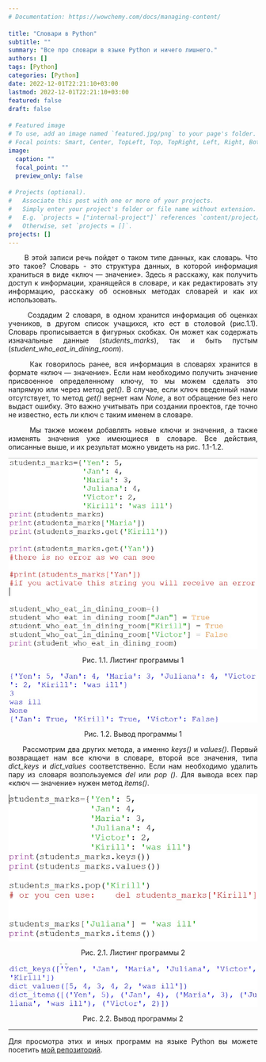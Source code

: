 ```yaml
---
# Documentation: https://wowchemy.com/docs/managing-content/

title: "Словари в Python"
subtitle: ""
summary: "Все про словари в языке Python и ничего лишнего."
authors: []
tags: [Python]
categories: [Python]
date: 2022-12-01T22:21:10+03:00
lastmod: 2022-12-01T22:21:10+03:00
featured: false
draft: false

# Featured image
# To use, add an image named `featured.jpg/png` to your page's folder.
# Focal points: Smart, Center, TopLeft, Top, TopRight, Left, Right, BottomLeft, Bottom, BottomRight.
image:
  caption: ""
  focal_point: ""
  preview_only: false

# Projects (optional).
#   Associate this post with one or more of your projects.
#   Simply enter your project's folder or file name without extension.
#   E.g. `projects = ["internal-project"]` references `content/project/deep-learning/index.md`.
#   Otherwise, set `projects = []`.
projects: []
---
```


<p align="justify">&nbsp;&nbsp;&nbsp;&nbsp;&nbsp;&nbsp;В этой записи речь пойдет о таком типе данных, как словарь. Что это такое? Словарь - это структура данных, в которой информация храниться в виде «ключ — значение». Здесь я расскажу, как получить доступ к информации, хранящейся в словаре, и как редактировать эту информацию, расскажу об основных методах словарей и как их использовать.</p>

<p align="justify">&nbsp;&nbsp;&nbsp;&nbsp;&nbsp;&nbsp;Создадим 2 словаря, в одном хранится информация об оценках учеников, в другом список учащихся, кто ест в столовой (рис.1.1). Словарь прописывается в фигурных скобках. Он может как содержать изначальные данные (<i>students_marks</i>), так и быть пустым (<i>student_who_eat_in_dining_room</i>).</p>

<p align="justify">&nbsp;&nbsp;&nbsp;&nbsp;&nbsp;&nbsp;Как говорилось ранее, вся информация в словарях хранится в формате «ключ — значение». Если нам необходимо получить значение присвоенное определенному ключу, то мы можем сделать это напрямую или через метод <i>get()</i>. В случае, если ключ введенный нами отсутствует, то метод <i>get()</i> вернет нам <i>None</i>, а вот обращение без него выдаст ошибку. Это важно учитывать при создании проектов, где точно не известно, есть ли ключ с таким именем в словаре.</p>

<p align="justify">&nbsp;&nbsp;&nbsp;&nbsp;&nbsp;&nbsp;Мы также можем добавлять новые ключи и значения, а также изменять значения уже имеющиеся в словаре. Все действия, описанные выше, и их результат можно увидеть на рис. 1.1-1.2. </p>

<img align="middle" src="1_1.jpg">
<p align="middle">Рис. 1.1. Листинг программы 1</p>
<img align="middle" src="1_2.jpg">
<p align="middle">Рис. 1.2. Вывод программы 1</p>

<p align="justify">&nbsp;&nbsp;&nbsp;&nbsp;&nbsp;&nbsp;Рассмотрим два других метода, а именно <i>keys()</i> и <i>values()</i>. Первый возвращает нам все ключи в словаре, второй все значения, типа <i>dict_keys</i> и <i>dict_values</i> соответственно. Если нам необходимо удалить пару из словаря возпользуемся <i>del</i> или <i>pop ()</i>. Для вывода всех пар «ключ — значение» нужен метод <i>items()</i>.</p>

<img align="middle" src="2_1.jpg">
<p align="middle">Рис. 2.1. Листинг программы 2</p>
<img align="middle" src="2_2.jpg">
<p align="middle">Рис. 2.2. Вывод программы 2</p>

* * *

<p align="justify">Для просмотра этих и иных программ на языке Python вы можете посетить <a href="https://github.com/Jexari/python_for_site" target = "_blank">мой репозиторий</a>.</p>
